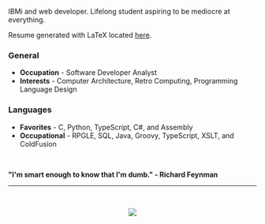 IBMi and web developer. Lifelong student aspiring to be mediocre at everything. 

Resume generated with LaTeX located [here](https://github.com/barrettotte/Resume/blob/master/barrettotte-resume.pdf).

### General
* **Occupation** - Software Developer Analyst
* **Interests** - Computer Architecture, Retro Computing, Programming Language Design

### Languages
* **Favorites** - C, Python, TypeScript, C#, and Assembly
* **Occupational** - RPGLE, SQL, Java, Groovy, TypeScript, XSLT, and ColdFusion

<br>

**"I'm smart enough to know that I'm dumb." - Richard Feynman**

<hr>
<br>

<p align="center">
  <img align="center" src="https://github-readme-stats.vercel.app/api/top-langs/?username=barrettotte&exclude_repo=LOTL,Learn,barrettotte.github.io&hide=jupyter%20notebook,JSON,ANTLR,Markdown&langs_count=10&layout=compact" />
</p>

